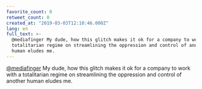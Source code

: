 ```yaml
---
favorite_count: 0
retweet_count: 0
created_at: "2019-03-03T12:10:46.000Z"
lang: en
full_text: >-
  @mediafinger My dude, how this glitch makes it ok for a company to work with a
  totalitarian regime on streamlining the oppression and control of another
  human eludes me.
---
```


[@mediafinger](https://twitter.com/mediafinger) My dude, how this glitch makes
it ok for a company to work with a totalitarian regime on streamlining the
oppression and control of another human eludes me.
